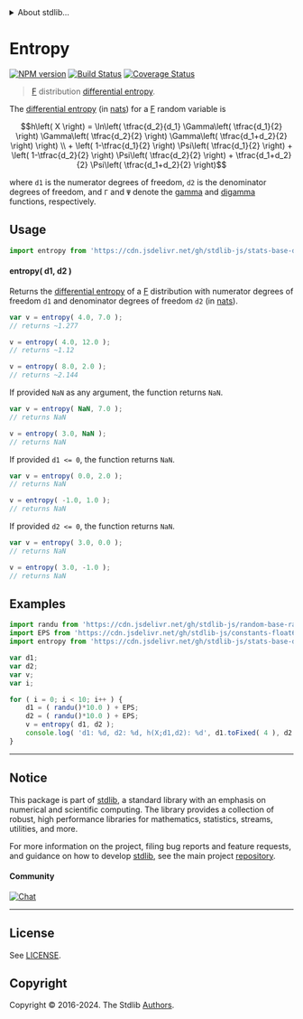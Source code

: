 <!--

@license Apache-2.0

Copyright (c) 2018 The Stdlib Authors.

Licensed under the Apache License, Version 2.0 (the "License");
you may not use this file except in compliance with the License.
You may obtain a copy of the License at

   http://www.apache.org/licenses/LICENSE-2.0

Unless required by applicable law or agreed to in writing, software
distributed under the License is distributed on an "AS IS" BASIS,
WITHOUT WARRANTIES OR CONDITIONS OF ANY KIND, either express or implied.
See the License for the specific language governing permissions and
limitations under the License.

-->


<details>
  <summary>
    About stdlib...
  </summary>
  <p>We believe in a future in which the web is a preferred environment for numerical computation. To help realize this future, we've built stdlib. stdlib is a standard library, with an emphasis on numerical and scientific computation, written in JavaScript (and C) for execution in browsers and in Node.js.</p>
  <p>The library is fully decomposable, being architected in such a way that you can swap out and mix and match APIs and functionality to cater to your exact preferences and use cases.</p>
  <p>When you use stdlib, you can be absolutely certain that you are using the most thorough, rigorous, well-written, studied, documented, tested, measured, and high-quality code out there.</p>
  <p>To join us in bringing numerical computing to the web, get started by checking us out on <a href="https://github.com/stdlib-js/stdlib">GitHub</a>, and please consider <a href="https://opencollective.com/stdlib">financially supporting stdlib</a>. We greatly appreciate your continued support!</p>
</details>

# Entropy

[![NPM version][npm-image]][npm-url] [![Build Status][test-image]][test-url] [![Coverage Status][coverage-image]][coverage-url] <!-- [![dependencies][dependencies-image]][dependencies-url] -->

> [F][f-distribution] distribution [differential entropy][entropy].

<!-- Section to include introductory text. Make sure to keep an empty line after the intro `section` element and another before the `/section` close. -->

<section class="intro">

The [differential entropy][entropy] (in [nats][nats]) for a [F][f-distribution] random variable is

<!-- <equation class="equation" label="eq:f_entropy" align="center" raw="h\left( X \right) = \ln\left( \tfrac{d_2}{d_1} \Gamma\left( \tfrac{d_1}{2} \right) \Gamma\left( \tfrac{d_2}{2} \right) \Gamma\left( \tfrac{d_1+d_2}{2} \right) \right) \\ + \left( 1-\tfrac{d_1}{2} \right) \Psi\left( \tfrac{d_1}{2} \right) +  \left( 1-\tfrac{d_2}{2} \right) \Psi\left( \tfrac{d_2}{2} \right) + \tfrac{d_1+d_2}{2} \Psi\left( \tfrac{d_1+d_2}{2} \right)" alt="Differential entropy for an F distribution."> -->

```math
h\left( X \right) = \ln\left( \tfrac{d_2}{d_1} \Gamma\left( \tfrac{d_1}{2} \right) \Gamma\left( \tfrac{d_2}{2} \right) \Gamma\left( \tfrac{d_1+d_2}{2} \right) \right) \\ + \left( 1-\tfrac{d_1}{2} \right) \Psi\left( \tfrac{d_1}{2} \right) +  \left( 1-\tfrac{d_2}{2} \right) \Psi\left( \tfrac{d_2}{2} \right) + \tfrac{d_1+d_2}{2} \Psi\left( \tfrac{d_1+d_2}{2} \right)
```

<!-- <div class="equation" align="center" data-raw-text="h\left( X \right) = \ln\left( \tfrac{d_2}{d_1} \Gamma\left( \tfrac{d_1}{2} \right) \Gamma\left( \tfrac{d_2}{2} \right) \Gamma\left( \tfrac{d_1+d_2}{2} \right) \right) \\ + \left( 1-\tfrac{d_1}{2} \right) \Psi\left( \tfrac{d_1}{2} \right) +  \left( 1-\tfrac{d_2}{2} \right) \Psi\left( \tfrac{d_2}{2} \right) + \tfrac{d_1+d_2}{2} \Psi\left( \tfrac{d_1+d_2}{2} \right)" data-equation="eq:f_entropy">
    <img src="https://cdn.jsdelivr.net/gh/stdlib-js/stdlib@591cf9d5c3a0cd3c1ceec961e5c49d73a68374cb/lib/node_modules/@stdlib/stats/base/dists/f/entropy/docs/img/equation_f_entropy.svg" alt="Differential entropy for an F distribution.">
    <br>
</div> -->

<!-- </equation> -->

where `d1` is the numerator degrees of freedom, `d2` is the denominator degrees of freedom, and `Γ` and `Ψ` denote the [gamma][gamma-function] and [digamma][digamma] functions, respectively.

</section>

<!-- /.intro -->

<!-- Package usage documentation. -->



<section class="usage">

## Usage

```javascript
import entropy from 'https://cdn.jsdelivr.net/gh/stdlib-js/stats-base-dists-f-entropy@v0.2.0-deno/mod.js';
```

#### entropy( d1, d2 )

Returns the [differential entropy][entropy] of a [F][f-distribution] distribution with numerator degrees of freedom `d1` and denominator degrees of freedom `d2` (in [nats][nats]).

```javascript
var v = entropy( 4.0, 7.0 );
// returns ~1.277

v = entropy( 4.0, 12.0 );
// returns ~1.12

v = entropy( 8.0, 2.0 );
// returns ~2.144
```

If provided `NaN` as any argument, the function returns `NaN`.

```javascript
var v = entropy( NaN, 7.0 );
// returns NaN

v = entropy( 3.0, NaN );
// returns NaN
```

If provided `d1 <= 0`, the function returns `NaN`.

```javascript
var v = entropy( 0.0, 2.0 );
// returns NaN

v = entropy( -1.0, 1.0 );
// returns NaN
```

If provided `d2 <= 0`, the function returns `NaN`.

```javascript
var v = entropy( 3.0, 0.0 );
// returns NaN

v = entropy( 3.0, -1.0 );
// returns NaN
```

</section>

<!-- /.usage -->

<!-- Package usage notes. Make sure to keep an empty line after the `section` element and another before the `/section` close. -->

<section class="notes">

</section>

<!-- /.notes -->

<!-- Package usage examples. -->

<section class="examples">

## Examples

<!-- eslint no-undef: "error" -->

```javascript
import randu from 'https://cdn.jsdelivr.net/gh/stdlib-js/random-base-randu@deno/mod.js';
import EPS from 'https://cdn.jsdelivr.net/gh/stdlib-js/constants-float64-eps@deno/mod.js';
import entropy from 'https://cdn.jsdelivr.net/gh/stdlib-js/stats-base-dists-f-entropy@v0.2.0-deno/mod.js';

var d1;
var d2;
var v;
var i;

for ( i = 0; i < 10; i++ ) {
    d1 = ( randu()*10.0 ) + EPS;
    d2 = ( randu()*10.0 ) + EPS;
    v = entropy( d1, d2 );
    console.log( 'd1: %d, d2: %d, h(X;d1,d2): %d', d1.toFixed( 4 ), d2.toFixed( 4 ), v.toFixed( 4 ) );
}
```

</section>

<!-- /.examples -->

<!-- Section to include cited references. If references are included, add a horizontal rule *before* the section. Make sure to keep an empty line after the `section` element and another before the `/section` close. -->

<section class="references">

</section>

<!-- /.references -->

<!-- Section for related `stdlib` packages. Do not manually edit this section, as it is automatically populated. -->

<section class="related">

</section>

<!-- /.related -->

<!-- Section for all links. Make sure to keep an empty line after the `section` element and another before the `/section` close. -->


<section class="main-repo" >

* * *

## Notice

This package is part of [stdlib][stdlib], a standard library with an emphasis on numerical and scientific computing. The library provides a collection of robust, high performance libraries for mathematics, statistics, streams, utilities, and more.

For more information on the project, filing bug reports and feature requests, and guidance on how to develop [stdlib][stdlib], see the main project [repository][stdlib].

#### Community

[![Chat][chat-image]][chat-url]

---

## License

See [LICENSE][stdlib-license].


## Copyright

Copyright &copy; 2016-2024. The Stdlib [Authors][stdlib-authors].

</section>

<!-- /.stdlib -->

<!-- Section for all links. Make sure to keep an empty line after the `section` element and another before the `/section` close. -->

<section class="links">

[npm-image]: http://img.shields.io/npm/v/@stdlib/stats-base-dists-f-entropy.svg
[npm-url]: https://npmjs.org/package/@stdlib/stats-base-dists-f-entropy

[test-image]: https://github.com/stdlib-js/stats-base-dists-f-entropy/actions/workflows/test.yml/badge.svg?branch=v0.2.0
[test-url]: https://github.com/stdlib-js/stats-base-dists-f-entropy/actions/workflows/test.yml?query=branch:v0.2.0

[coverage-image]: https://img.shields.io/codecov/c/github/stdlib-js/stats-base-dists-f-entropy/main.svg
[coverage-url]: https://codecov.io/github/stdlib-js/stats-base-dists-f-entropy?branch=main

<!--

[dependencies-image]: https://img.shields.io/david/stdlib-js/stats-base-dists-f-entropy.svg
[dependencies-url]: https://david-dm.org/stdlib-js/stats-base-dists-f-entropy/main

-->

[chat-image]: https://img.shields.io/gitter/room/stdlib-js/stdlib.svg
[chat-url]: https://app.gitter.im/#/room/#stdlib-js_stdlib:gitter.im

[stdlib]: https://github.com/stdlib-js/stdlib

[stdlib-authors]: https://github.com/stdlib-js/stdlib/graphs/contributors

[umd]: https://github.com/umdjs/umd
[es-module]: https://developer.mozilla.org/en-US/docs/Web/JavaScript/Guide/Modules

[deno-url]: https://github.com/stdlib-js/stats-base-dists-f-entropy/tree/deno
[deno-readme]: https://github.com/stdlib-js/stats-base-dists-f-entropy/blob/deno/README.md
[umd-url]: https://github.com/stdlib-js/stats-base-dists-f-entropy/tree/umd
[umd-readme]: https://github.com/stdlib-js/stats-base-dists-f-entropy/blob/umd/README.md
[esm-url]: https://github.com/stdlib-js/stats-base-dists-f-entropy/tree/esm
[esm-readme]: https://github.com/stdlib-js/stats-base-dists-f-entropy/blob/esm/README.md
[branches-url]: https://github.com/stdlib-js/stats-base-dists-f-entropy/blob/main/branches.md

[stdlib-license]: https://raw.githubusercontent.com/stdlib-js/stats-base-dists-f-entropy/main/LICENSE

[f-distribution]: https://en.wikipedia.org/wiki/F_distribution

[entropy]: https://en.wikipedia.org/wiki/Entropy_%28information_theory%29

[nats]: https://en.wikipedia.org/wiki/Nat_%28unit%29

[gamma-function]: https://en.wikipedia.org/wiki/Gamma_function

[digamma]: https://en.wikipedia.org/wiki/Digamma_function

</section>

<!-- /.links -->
